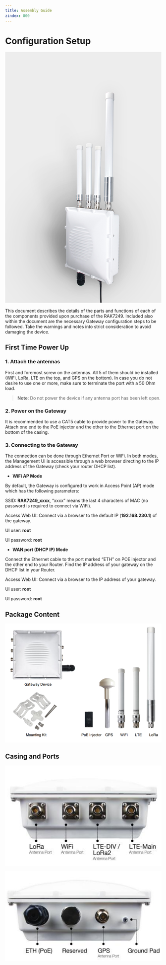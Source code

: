 ```yaml
---
title: Assembly Guide
zindex: 800
---
```


# Configuration Setup

![Figure 1: RAK7249 Macro Outdoor Gateway with the Antennas installed](images/rak7249_gateway.jpg)

This document describes the details of the parts and functions of each of the components provided upon purchase of the RAK7249. Included also within the document are the necessary Gateway configuration steps to be followed. Take the warnings and notes into strict consideration to avoid damaging the device.

## First Time Power Up

### 1. Attach the antennas

First and foremost screw on the antennas. All 5 of them should be installed (WiFi, LoRa, LTE on the top, and GPS on the bottom). In case you do not desire to use one or more, make sure to terminate the port with a 50 Ohm load.

>**Note**: Do not power the device if any antenna port has been left open.

### 2. Power on the Gateway

It is recommended to use a CAT5 cable to provide power to the Gateway. Attach one end to the PoE injector and the other to the Ethernet port on the bottom of the casing.

### 3. Connecting to the Gateway

The connection can be done through Ethernet Port or WiFi. In both modes, the Management UI is accessible through a web browser directing to the IP address of the Gateway (check your router DHCP list).

* **WiFi AP Mode**

By default, the Gateway is configured to work in Access Point (AP) mode which has the following parameters:

SSID: **RAK7249_xxxx**, “xxxx” means the last 4 characters of MAC (no password is required to connect via WiFi).

Access Web UI: Connect via a browser to the default IP (**192.168.230.1**) of the gateway.

UI user: **root**

UI password: **root**

* **WAN port (DHCP IP) Mode**

Connect the Ethernet cable to the port marked “ETH” on POE injector and the other end to your Router. Find the IP address of your gateway on the DHCP list in your Router.

Access Web UI: Connect via a browser to the IP address of your gateway.

UI user: **root**

UI password: **root**

## Package Content

![Figure 3: Components included in the Package](images/rak7249_package_contents.png)

## Casing and Ports

![Figure 4: RAK7249 Macro Outdoor Gateway Panel 1](images/rak7249_panel1.png)

![Figure 5: RAK7249 Macro Outdoor Gateway Panel 2](images/rak7249_panel2.png)


